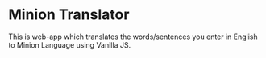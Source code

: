 # Minion Translator

This is web-app which translates the words/sentences you enter in English to Minion Language using Vanilla JS.